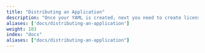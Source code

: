 ```yaml
---
title: "Distributing an Application"
description: "Once your YAML is created, next you need to create licenses and install them. Here you'll find how to install, upgrade and distribute your application"
aliases: ['docs/distributing-an-application']
weight: 103
index: "docs"
aliases: ["docs/distributing-an-application"]
---
```

